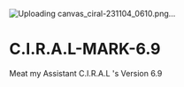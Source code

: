 ![Uploading canvas_ciral-231104_0610.png…]()
# C.I.R.A.L-MARK-6.9
Meat my Assistant C.I.R.A.L 's Version 6.9
